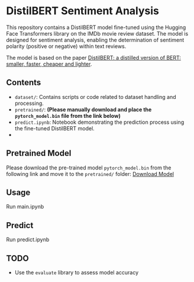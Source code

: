 # DistilBERT Sentiment Analysis

This repository contains a DistilBERT model fine-tuned using the Hugging Face Transformers library on the IMDb movie review dataset. The model is designed for sentiment analysis, enabling the determination of sentiment polarity (positive or negative) within text reviews.

The model is based on the paper [DistilBERT: a distilled version of BERT: smaller, faster, cheaper and lighter](https://arxiv.org/abs/1910.01108).

## Contents

- `dataset/`: Contains scripts or code related to dataset handling and processing.
- `pretrained/`: **(Please manually download and place the `pytorch_model.bin` file from the link below)**
- `predict.ipynb`: Notebook demonstrating the prediction process using the fine-tuned DistilBERT model.
- 
## Pretrained Model

Please download the pre-trained model `pytorch_model.bin` from the following link and move it to the `pretrained/` folder: [Download Model](https://huggingface.co/distilbert-base-uncased/resolve/main/pytorch_model.bin?download=true)

## Usage

Run main.ipynb

## Predict

Run predict.ipynb

## TODO
- Use the `evaluate` library to assess model accuracy
